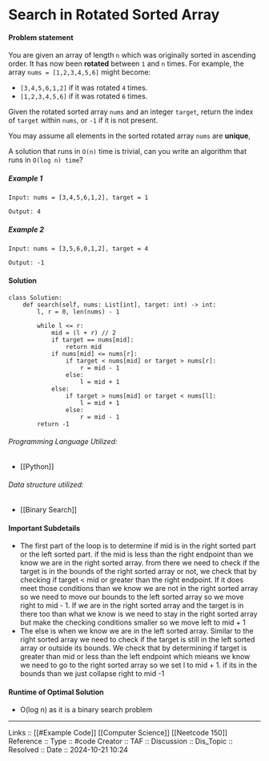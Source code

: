 # Search in Rotated Sorted Array

#### Problem statement

You are given an array of length `n` which was originally sorted in ascending order. It has now been **rotated** between `1` and `n` times. For example, the array `nums = [1,2,3,4,5,6]` might become:

- `[3,4,5,6,1,2]` if it was rotated `4` times.
- `[1,2,3,4,5,6]` if it was rotated `6` times.

Given the rotated sorted array `nums` and an integer `target`, return the index of `target` within `nums`, or `-1` if it is not present.

You may assume all elements in the sorted rotated array `nums` are **unique**,

A solution that runs in `O(n)` time is trivial, can you write an algorithm that runs in `O(log n) time`?
##### Example 1
```
Input: nums = [3,4,5,6,1,2], target = 1

Output: 4
```
##### Example 2
```
Input: nums = [3,5,6,0,1,2], target = 4

Output: -1
```
#### Solution
```
class Solution:
    def search(self, nums: List[int], target: int) -> int:
        l, r = 0, len(nums) - 1

        while l <= r:
            mid = (l + r) // 2
            if target == nums[mid]:
                return mid
            if nums[mid] <= nums[r]:
                if target < nums[mid] or target > nums[r]:
                    r = mid - 1
                else:
                    l = mid + 1
            else:
                if target > nums[mid] or target < nums[l]:
                    l = mid + 1
                else:
                    r = mid - 1
        return -1
```

###### Programming Language Utilized:

- [[Python]]
###### Data structure utilized:

- [[Binary Search]]
#### Important Subdetails

- The first part of the loop is to determine if mid is in the right sorted part or the left sorted part. if the mid is less than the right endpoint than we know we are in the right sorted array. from there we need to check if the target is in the bounds of the right sorted array or not, we check that by checking if target < mid or greater than the right endpoint. If it does meet those conditions than we know we are not in the right sorted array so we need to move our bounds to the left sorted array so we move right to mid - 1. If we are in the right sorted array and the target is in there too than what we know is we need to stay in the right sorted array but make the checking conditions smaller so we move left to mid + 1
- The else is when we know we are in the left sorted array. Similar to the right sorted array we need to check if the target is still in the left sorted array or outside its bounds. We check that by determining if target is greater than mid or less than the left endpoint which mieans we know we need to go to the right sorted array so we set l to mid + 1. if its in the bounds than we just collapse right to mid -1 
#### Runtime of Optimal Solution

- O(log n) as it is a binary search problem
---
Links :: [[#Example Code]] [[Computer Science]] [[Neetcode 150]]
Reference ::
Type :: #code
Creator ::
TAF ::
Discussion ::
Dis_Topic :: 
Resolved ::
Date :: 2024-10-21 10:24
